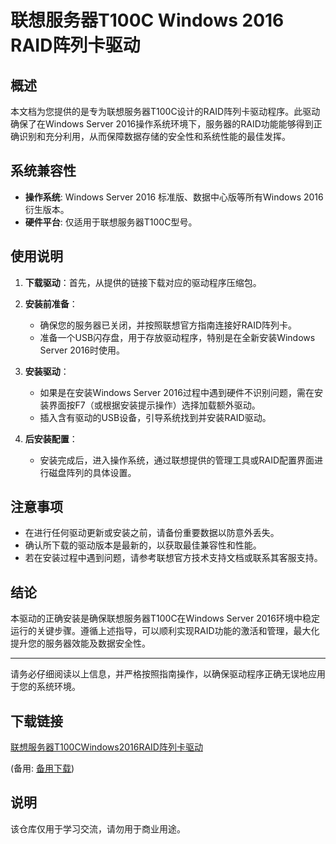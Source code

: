 # 联想服务器T100C Windows 2016 RAID阵列卡驱动

## 概述

本文档为您提供的是专为联想服务器T100C设计的RAID阵列卡驱动程序。此驱动确保了在Windows Server 2016操作系统环境下，服务器的RAID功能能够得到正确识别和充分利用，从而保障数据存储的安全性和系统性能的最佳发挥。

## 系统兼容性

- **操作系统**: Windows Server 2016 标准版、数据中心版等所有Windows 2016衍生版本。
- **硬件平台**: 仅适用于联想服务器T100C型号。

## 使用说明

1. **下载驱动**：首先，从提供的链接下载对应的驱动程序压缩包。
   
2. **安装前准备**：
   - 确保您的服务器已关闭，并按照联想官方指南连接好RAID阵列卡。
   - 准备一个USB闪存盘，用于存放驱动程序，特别是在全新安装Windows Server 2016时使用。

3. **安装驱动**：
   - 如果是在安装Windows Server 2016过程中遇到硬件不识别问题，需在安装界面按F7（或根据安装提示操作）选择加载额外驱动。
   - 插入含有驱动的USB设备，引导系统找到并安装RAID驱动。
   
4. **后安装配置**：
   - 安装完成后，进入操作系统，通过联想提供的管理工具或RAID配置界面进行磁盘阵列的具体设置。

## 注意事项

- 在进行任何驱动更新或安装之前，请备份重要数据以防意外丢失。
- 确认所下载的驱动版本是最新的，以获取最佳兼容性和性能。
- 若在安装过程中遇到问题，请参考联想官方技术支持文档或联系其客服支持。

## 结论

本驱动的正确安装是确保联想服务器T100C在Windows Server 2016环境中稳定运行的关键步骤。遵循上述指导，可以顺利实现RAID功能的激活和管理，最大化提升您的服务器效能及数据安全性。

---

请务必仔细阅读以上信息，并严格按照指南操作，以确保驱动程序正确无误地应用于您的系统环境。

## 下载链接
[联想服务器T100CWindows2016RAID阵列卡驱动](https://pan.quark.cn/s/87de0f3f86d3) 

(备用: [备用下载](https://pan.baidu.com/s/1ZqVkoir8FUb70gAlS-6Jnw?pwd=1234))

## 说明

该仓库仅用于学习交流，请勿用于商业用途。
